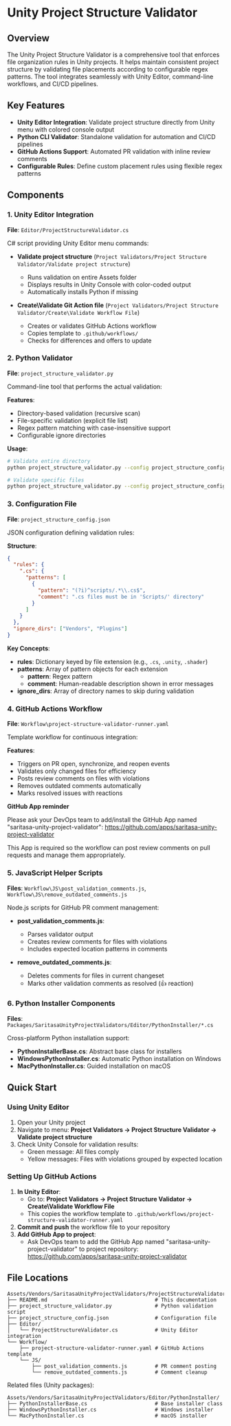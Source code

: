 ﻿# Unity Project Structure Validator

## Overview

The Unity Project Structure Validator is a comprehensive tool that enforces file organization rules in Unity projects. It helps maintain consistent project structure by validating file placements according to configurable regex patterns. The tool integrates seamlessly with Unity Editor, command-line workflows, and CI/CD pipelines.

## Key Features

- **Unity Editor Integration**: Validate project structure directly from Unity menu with colored console output
- **Python CLI Validator**: Standalone validation for automation and CI/CD pipelines
- **GitHub Actions Support**: Automated PR validation with inline review comments
- **Configurable Rules**: Define custom placement rules using flexible regex patterns

## Components

### 1. Unity Editor Integration

**File**: `Editor/ProjectStructureValidator.cs`

C# script providing Unity Editor menu commands:

- **Validate project structure** (`Project Validators/Project Structure Validator/Validate project structure`)
  - Runs validation on entire Assets folder
  - Displays results in Unity Console with color-coded output
  - Automatically installs Python if missing

- **Create\Validate Git Action file** (`Project Validators/Project Structure Validator/Create\Validate Workflow File`)
  - Creates or validates GitHub Actions workflow
  - Copies template to `.github/workflows/`
  - Checks for differences and offers to update

### 2. Python Validator

**File**: `project_structure_validator.py`

Command-line tool that performs the actual validation:

**Features**:
- Directory-based validation (recursive scan)
- File-specific validation (explicit file list)
- Regex pattern matching with case-insensitive support
- Configurable ignore directories

**Usage**:
```bash
# Validate entire directory
python project_structure_validator.py --config project_structure_config.json --dir /path/to/Assets

# Validate specific files
python project_structure_validator.py --config project_structure_config.json --files file1.cs file2.unity
```

### 3. Configuration File

**File**: `project_structure_config.json`

JSON configuration defining validation rules:

**Structure**:
```json
{
  "rules": {
    ".cs": {
      "patterns": [
        {
          "pattern": "(?i)^scripts/.*\\.cs$",
          "comment": ".cs files must be in 'Scripts/' directory"
        }
      ]
    }
  },
  "ignore_dirs": ["Vendors", "Plugins"]
}
```

**Key Concepts**:
- **rules**: Dictionary keyed by file extension (e.g., `.cs`, `.unity`, `.shader`)
- **patterns**: Array of pattern objects for each extension
  - **pattern**: Regex pattern
  - **comment**: Human-readable description shown in error messages
- **ignore_dirs**: Array of directory names to skip during validation

### 4. GitHub Actions Workflow

**File**: `Workflow\project-structure-validator-runner.yaml`

Template workflow for continuous integration:

**Features**:
- Triggers on PR open, synchronize, and reopen events
- Validates only changed files for efficiency
- Posts review comments on files with violations
- Removes outdated comments automatically
- Marks resolved issues with reactions

**GitHub App reminder**

Please ask your DevOps team to add/install the GitHub App named "saritasa-unity-project-validator": https://github.com/apps/saritasa-unity-project-validator

This App is required so the workflow can post review comments on pull requests and manage them appropriately.

### 5. JavaScript Helper Scripts

**Files**: `Workflow\JS\post_validation_comments.js`, `Workflow\JS\remove_outdated_comments.js`

Node.js scripts for GitHub PR comment management:

- **post_validation_comments.js**: 
  - Parses validator output
  - Creates review comments for files with violations
  - Includes expected location patterns in comments

- **remove_outdated_comments.js**: 
  - Deletes comments for files in current changeset
  - Marks other validation comments as resolved (👍 reaction)

### 6. Python Installer Components

**Files**: `Packages/SaritasaUnityProjectValidators/Editor/PythonInstaller/*.cs`

Cross-platform Python installation support:

- **PythonInstallerBase.cs**: Abstract base class for installers
- **WindowsPythonInstaller.cs**: Automatic Python installation on Windows
- **MacPythonInstaller.cs**: Guided installation on macOS

## Quick Start

### Using Unity Editor

1. Open your Unity project
2. Navigate to menu: **Project Validators → Project Structure Validator → Validate project structure**
3. Check Unity Console for validation results:
   - Green message: All files comply
   - Yellow messages: Files with violations grouped by expected location

### Setting Up GitHub Actions

1. **In Unity Editor**: 
   - Go to: **Project Validators → Project Structure Validator → Create\Validate Workflow File**
   - This copies the workflow template to `.github/workflows/project-structure-validator-runner.yaml`
2. **Commit and push** the workflow file to your repository
3. **Add GitHub App to project**:
   - Ask  DevOps team to add the GitHub App named "saritasa-unity-project-validator" to project repository: https://github.com/apps/saritasa-unity-project-validator

## File Locations

```
Assets/Vendors/SaritasaUnityProjectValidators/ProjectStructureValidator/
├── README.md                                   # This documentation
├── project_structure_validator.py              # Python validation script
├── project_structure_config.json               # Configuration file
├── Editor/
│   └── ProjectStructureValidator.cs            # Unity Editor integration
└── Workflow/
    ├── project-structure-validator-runner.yaml # GitHub Actions template
    └── JS/
        ├── post_validation_comments.js         # PR comment posting
        └── remove_outdated_comments.js         # Comment cleanup
```

Related files (Unity packages):
```
Assets/Vendors/SaritasaUnityProjectValidators/Editor/PythonInstaller/
├── PythonInstallerBase.cs                      # Base installer class
├── WindowsPythonInstaller.cs                   # Windows installer
└── MacPythonInstaller.cs                       # macOS installer
```